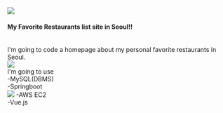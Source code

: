 <img src="http://news.kbs.co.kr/data/news/2017/01/04/3405677_bH6.jpg" size="5px"/>
<h4>My Favorite Restaurants list site in Seoul!!</h4>
<br>I'm going to code a homepage about my personal favorite restaurants in Seoul. 
<br><img src="https://s3.ap-northeast-2.amazonaws.com/img.kormedi.com/news/article/__icsFiles/artimage/2015/05/23/c_km601/432212_540.jpg"/><br>
I'm going to use <br>
-MySQL(DBMS)<br>
-Springboot<br>  <img src="https://images.velog.io/images/galaxy/post/b501f325-1810-4e26-962e-e66ca0b94ca9/image.png"/>
-AWS EC2<br>
-Vue.js<br>



